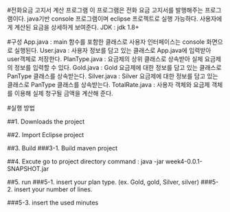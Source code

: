 #전화요금 고지서 계산 프로그램
	이 프로그램은 전화 요금 고지서를 발행해주는 프로그램이다. java기반 console 프로그램이며 eclipse 프로젝트로 실행 가능하다. 사용자에게 계산된 요금을 상세하게 보여준다. 
JDK : jdk 1.8+

#구성
App.java : main 함수를 포함한 클래스로 사용자 인터페이스는 console 화면으로 실행된다.
User.java : 사용자 정보를 담고 있는 클래스로 App.java에 입력받아 user객체로 저장한다.
PlanType.java : 요금제의 상위 클래스로 상속받아 실제 요금제의 정보를 입력할 수 있다.
Gold.java : Gold 요금제에 대한 정보를 담고 있는 클래스로 PanType 클래스를 상속받는다.
Silver.java : Silver 요금제에 대한 정보를 담고 있는 클래스로 PanType 클래스를 상속받는다.
TotalRate.java : 사용자 객체와 요금제 객체를 이용해 실제 청구될 금액을 계산해 준다.


#실행 방법

##1. Downloads the project

##2. Import Eclipse project

##3. Build
###3-1. Build maven project

##4. Excute
	go to project directory
	command : java -jar week4-0.0.1-SNAPSHOT.jar

##5. run
###5-1. insert your plan type.
		(ex. Gold, gold, Silver, silver)
###5-2. insert your number of lines.
		
###5-3. insert the used minutes
		
